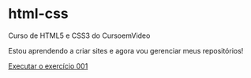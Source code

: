 # html-css
 Curso de HTML5 e CSS3 do CursoemVideo

 Estou aprendendo a criar sites e agora vou gerenciar meus repositórios!

 <a href="https://https://stefaniealexandre.github.io/html-css/exercicios/ex001/index.html">Executar o exercício 001</a>

